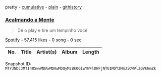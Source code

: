 pretty - [cumulative](/playlists/cumulative/37i9dQZF1DXb8X0x7JMkJi.md) - [plain](/playlists/plain/37i9dQZF1DXb8X0x7JMkJi) - [githistory](https://github.githistory.xyz/mackorone/spotify-playlist-archive/blob/main/playlists/plain/37i9dQZF1DXb8X0x7JMkJi)

### [Acalmando a Mente](https://open.spotify.com/playlist/37i9dQZF1DXb8X0x7JMkJi)

> Dê o play e tire um tempinho você

[Spotify](https://open.spotify.com/user/spotify) - 57,415 likes - 0 song - 0 sec

| No. | Title | Artist(s) | Album | Length |
|---|---|---|---|---|

Snapshot ID: `MTY3NDc3MTI4OSwwMDAwMDAwMDQyMzBkOGIwYWFlOWFjNTU1MDY2MmJiOWVlZGVkNmZk`
